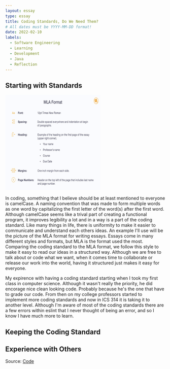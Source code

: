 ```yaml
---
layout: essay
type: essay
title: Coding Standards, Do We Need Them?
# All dates must be YYYY-MM-DD format!
date: 2022-02-10
labels:
  - Software Engineering
  - Learning
  - Development
  - Java
  - Reflection
---
```

## Starting with Standards
<img class="ui medium right floated rounded image" src="../images/MLA.png">

In coding, something that I believe should be at least mentioned to everyone is camelCase. A naming convention that was made to form multiple words as one word by capitalizing the first letter of the word(s) after the first word. Although camelCase seems like a trival part of creating a functional program, it improves legibility a lot and in a way is a part of the coding standard. Like many things in life, there is uniformity to make it easier to communicate and understand each others ideas. An example I'll use will be the picture of the MLA format for writing essays. Essays come in many different styles and formats, but MLA is the format used the most. Comparing the coding standard to the MLA format, we follow this style to make it easy to read our ideas in a structured way. Although we are free to talk about or code what we want, when it comes time to collaborate or release our work into the world, having it structured just makes it easy for everyone.

My expirence with having a coding standard starting when I took my first class in computer science. Although it wasn't really the priority, he did encorage nice clean looking code. Probably because he's the one that have to grade our code. From then on my college professors started to implement more coding standards and now in ICS 314 it is taking it to another level. Although I'm aware of most of the coding standards there are a few errors within eslint that I never thought of being an error, and so I know I have much more to learn.

## Keeping the Coding Standard



## Experience with Others


Source: <a href="https://github.com/Scott-Yuk/Final"><i class="large github icon"></i>Code</a>
